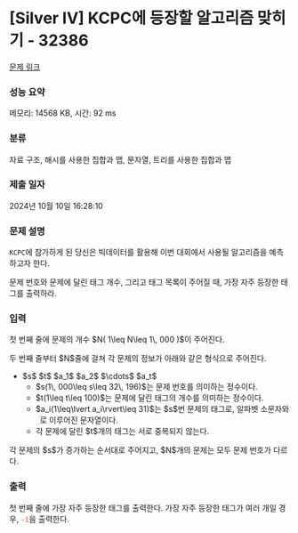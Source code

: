 # [Silver IV] KCPC에 등장할 알고리즘 맞히기 - 32386 

[문제 링크](https://www.acmicpc.net/problem/32386) 

### 성능 요약

메모리: 14568 KB, 시간: 92 ms

### 분류

자료 구조, 해시를 사용한 집합과 맵, 문자열, 트리를 사용한 집합과 맵

### 제출 일자

2024년 10월 10일 16:28:10

### 문제 설명

<p><code>KCPC</code>에 참가하게 된 당신은 빅데이터를 활용해 이번 대회에서 사용될 알고리즘을 예측하고자 한다.</p>

<p>문제 번호와 문제에 달린 태그 개수, 그리고 태그 목록이 주어질 때, 가장 자주 등장한 태그를 출력하라.</p>

### 입력 

 <p>첫 번째 줄에 문제의 개수 $N( 1\leq N\leq 1\, 000 )$이 주어진다.</p>

<p>두 번째 줄부터 $N$줄에 걸쳐 각 문제의 정보가 아래와 같은 형식으로 주어진다.</p>

<ul>
	<li>$s$ $t$ $a_1$ $a_2$ $\cdots$ $a_t$
	<ul>
		<li>$s(1\, 000\leq s\leq 32\, 196)$는 문제 번호를 의미하는 정수이다.</li>
		<li>$t(1\leq t\leq 100)$는 문제에 달린 태그의 개수를 의미하는 정수이다.</li>
		<li>$a_i(1\leq\lvert a_i\rvert\leq 31)$는 $s$번 문제의 태그로, 알파벳 소문자와 <span style="color:#e74c3c;"><code>_</code></span>로 이루어진 문자열이다.</li>
		<li>각 문제에 달린 $t$개의 태그는 서로 중복되지 않는다.</li>
	</ul>
	</li>
</ul>

<p>각 문제의 $s$가 증가하는 순서대로 주어지고, $N$개의 문제는 모두 문제 번호가 다르다.</p>

### 출력 

 <p>첫 번째 줄에 가장 자주 등장한 태그를 출력한다. 가장 자주 등장한 태그가 여러 개일 경우, <span style="color:#e74c3c;"><code>-1</code></span>을 출력한다.</p>

